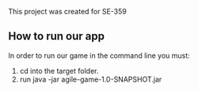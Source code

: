 This project was created for SE-359


## How to run our app

In order to run our game in the command line you must:

1. cd into the target folder.
2. run java -jar agile-game-1.0-SNAPSHOT.jar

